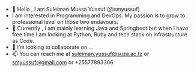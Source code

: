 - 👋 Hello , I am Suleiman Mussa Yussuf (@smyussuf)
-  I am interested in Programming and DevOps. My passion is to grow to professional level on those two endavours.
- 🌱 Currently , I am  mainly learning Java and Springboot but when I have free time I am looking at Python, Ruby and tech stack on Infrastructure as Code.
- 💞️ I’m looking to collaborate on ...
- 📫 You can reach me at suleiman.yussuf@suza.ac.tz or smyussuf@gmail.com or +25577893306

<!---
smyussuf/smyussuf is a ✨ special ✨ repository because its `README.md` (this file) appears on your GitHub profile.
You can click the Preview link to take a look at your changes.
--->
